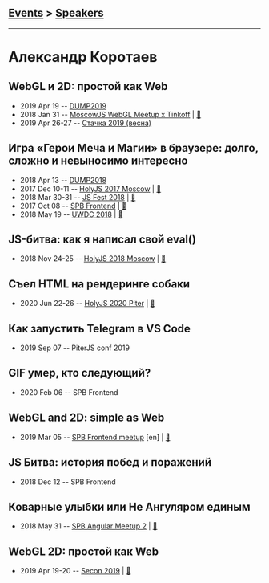 ## [Events](../README.md) > [Speakers](../speakers.md)
---

# Александр Коротаев

## WebGL и 2D: простой как Web
- 2019 Apr 19 -- [DUMP2019](https://www.youtube.com/watch?v=PKNrhSe7ATM)    
- 2018 Jan 31 -- [MoscowJS WebGL Meetup x Tinkoff](https://youtu.be/jfRusB5E1n8)  | [:notebook:](http://lekzd.ru/presentations/webgl_simple_moscow/)  
- 2019 Apr 26-27 -- [Стачка 2019 (весна)](https://www.youtube.com/watch?v=7cbshfHfULs)    
## Игра «Герои Меча и Магии» в браузере: долго, сложно и невыносимо интересно
- 2018 Apr 13 -- [DUMP2018](https://www.youtube.com/watch?v=eauzFBCJDb0)    
- 2017 Dec 10-11 -- [HolyJS 2017 Moscow](https://www.youtube.com/watch?v=9Ep-1GTQ2hQ)  | [:notebook:](http://lekzd.ru/holyHeroes/)  
- 2018 Mar 30-31 -- [JS Fest 2018](https://www.youtube.com/watch?v=YIq3QLVvcds)  | [:notebook:](http://lekzd.ru/presentations/jsFest_heroes/)  
- 2017 Oct 08 -- [SPB Frontend](https://youtu.be/STxBvk98mf8?t=41m17s)  | [:notebook:](http://lekzd.ru/heroes)  
- 2018 May 19 -- [UWDC 2018](https://www.youtube.com/watch?v=bv6MVuRbAmg)  | [:notebook:](http://lekzd.ru/presentations/uwdc_heroes/#cover)  
## JS-битва: как я написал свой eval()
- 2018 Nov 24-25 -- [HolyJS 2018 Moscow](https://www.youtube.com/watch?v=TJ7TGk5WJ5k)  | [:notebook:](http://lekzd.ru/presentations/js_battle_holy/)  
## Съел HTML на рендеринге собаки
- 2020 Jun 22-26 -- [HolyJS 2020 Piter](https://youtu.be/6fZ6vcp2ICU)  | [:notebook:](https://lekzd.ru/presentations/eating_dog_holyjs/)  
## Как запустить Telegram в VS Code
- 2019 Sep 07 -- PiterJS conf 2019    
## GIF умер, кто следующий?
- 2020 Feb 06 -- SPB Frontend    
## WebGL and 2D: simple as Web
- 2019 Mar 05 -- [SPB Frontend meetup](https://www.youtube.com/watch?v=56rX1gTmt_c) [en] | [:notebook:](http://lekzd.ru/presentations/webgl_simple_sbp_eng/)  
## JS Битва: история побед и поражений
- 2018 Dec 12 -- SPB Frontend    
## Коварные улыбки или Не Ангуляром единым
- 2018 May 31 -- [SPB Angular Meetup 2](https://youtu.be/ckk_cBtq30U)  | [:notebook:](http://lekzd.ru/presentations/emoji/#)  
## WebGL 2D: простой как Web
- 2019 Apr 19-20 -- [Secon 2019](https://youtu.be/vQLLCKaYyW4)  | [:notebook:](https://drive.google.com/open?id=13T6MUEX37n7dnLWsySIutClP-W2GfHDJV1VSxtv8unc)  
